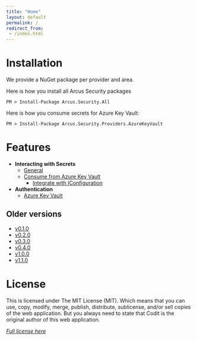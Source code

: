 ```yaml
---
title: "Home"
layout: default
permalink: /
redirect_from:
 - /index.html
---
```


# Installation

We provide a NuGet package per provider and area.

Here is how you install all Arcus Security packages
```shell
PM > Install-Package Arcus.Security.All
```

Here is how you consume secrets for Azure Key Vault:
```shell
PM > Install-Package Arcus.Security.Providers.AzureKeyVault
```

# Features
- **Interacting with Secrets**
    - [General](features/secrets/general)
    - [Consume from Azure Key Vault](features/secrets/consume-from-key-vault)
        - [Integrate with IConfiguration](features/key-vault/extensions/iconfiguration-integration)
- **Authentication**
    - [Azure Key Vault](features/auth/azure-key-vault)

## Older versions

- [v0.1.0](v0.1.0)
- [v0.2.0](v0.2.0)
- [v0.3.0](v0.3.0)
- [v0.4.0](v0.4.0)
- [v1.0.0](v1.0.0)
- [v1.1.0](v1.1.0)

# License
This is licensed under The MIT License (MIT). Which means that you can use, copy, modify, merge, publish, distribute, sublicense, and/or sell copies of the web application. But you always need to state that Codit is the original author of this web application.

*[Full license here](https://github.com/arcus-azure/arcus.security/blob/master/LICENSE)*
